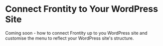 # Connect Frontity to Your WordPress Site

Coming soon - how to connect Frontity up to you WordPress site and customise the menu to reflect your WordPress site's structure.
